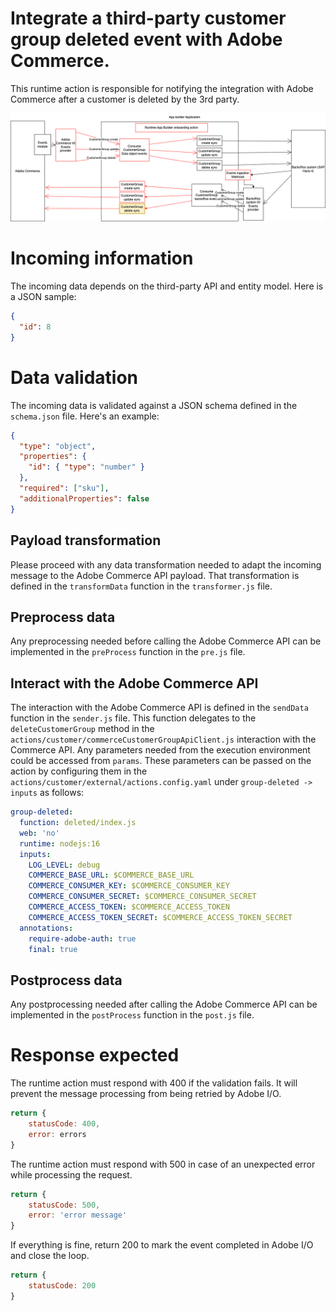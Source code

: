 # Integrate a third-party customer group deleted event with Adobe Commerce.
This runtime action is responsible for notifying the integration with Adobe Commerce after a customer is deleted by the 3rd party.

![Alt text](ExternalCustomerGroupDeleteSync.png "Title")

# Incoming information
The incoming data depends on the third-party API and entity model.
Here is a JSON sample:
```json
{
  "id": 8
}
```

# Data validation
The incoming data is validated against a JSON schema defined in the `schema.json` file.
Here's an example:
```json
{
  "type": "object",
  "properties": {
    "id": { "type": "number" }
  },
  "required": ["sku"],
  "additionalProperties": false
}

```

## Payload transformation
Please proceed with any data transformation needed to adapt the incoming message to the Adobe Commerce API payload.
That transformation is defined in the `transformData` function in the `transformer.js` file.

## Preprocess data
Any preprocessing needed before calling the Adobe Commerce API can be implemented in the `preProcess` function in the `pre.js` file.

## Interact with the Adobe Commerce API
The interaction with the Adobe Commerce API is defined in the `sendData` function in the `sender.js` file.
This function delegates to the `deleteCustomerGroup` method in the `actions/customer/commerceCustomerGroupApiClient.js` interaction with the Commerce API.
Any parameters needed from the execution environment could be accessed from `params`.
These parameters can be passed on the action by configuring them in the  `actions/customer/external/actions.config.yaml` under `group-deleted -> inputs` as follows:
```yaml
group-deleted:
  function: deleted/index.js
  web: 'no'
  runtime: nodejs:16
  inputs:
    LOG_LEVEL: debug
    COMMERCE_BASE_URL: $COMMERCE_BASE_URL
    COMMERCE_CONSUMER_KEY: $COMMERCE_CONSUMER_KEY
    COMMERCE_CONSUMER_SECRET: $COMMERCE_CONSUMER_SECRET
    COMMERCE_ACCESS_TOKEN: $COMMERCE_ACCESS_TOKEN
    COMMERCE_ACCESS_TOKEN_SECRET: $COMMERCE_ACCESS_TOKEN_SECRET
  annotations:
    require-adobe-auth: true
    final: true
```

## Postprocess data
Any postprocessing needed after calling the Adobe Commerce API can be implemented in the `postProcess` function in the `post.js` file.

# Response expected
The runtime action must respond with 400 if the validation fails. It will prevent the message processing from being retried by Adobe I/O.
```javascript
return {
    statusCode: 400,
    error: errors
}
```

The runtime action must respond with 500 in case of an unexpected error while processing the request.
```javascript
return {
    statusCode: 500,
    error: 'error message'
}
```

If everything is fine, return 200 to mark the event completed in Adobe I/O and close the loop.
```javascript
return {
    statusCode: 200
}
```
